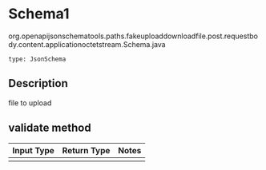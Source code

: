 # Schema1
org.openapijsonschematools.paths.fakeuploaddownloadfile.post.requestbody.content.applicationoctetstream.Schema.java
```
type: JsonSchema
```

## Description
file to upload

## validate method
Input Type | Return Type | Notes
------------ | ------------- | -------------
 |  |
